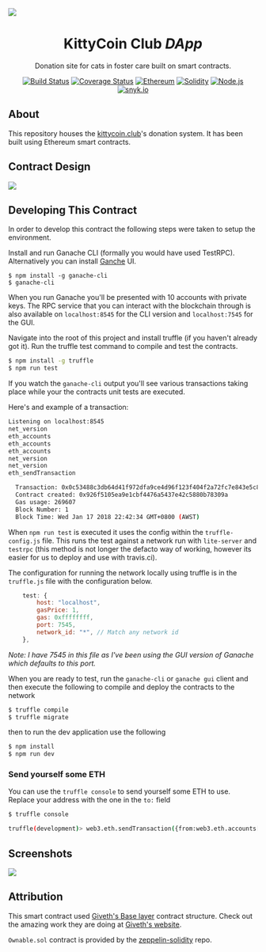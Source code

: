 <img src="https://raw.github.com/fluffycatware/kittycoin-club/master/img/project-banner.png" data-canonical-src="https://raw.github.com/fluffycatware/kittycoin-club/master/img/project-banner.png" align="center"/>

<div align = "center">
    <h1>KittyCoin Club <em>DApp</em></h1>
    <p>Donation site for cats in foster care built on smart contracts.</p>
    <a href="https://travis-ci.org/fluffycatware/kittycoin-club" target="_blank"><img src="https://travis-ci.org/fluffycatware/kittycoin-club.svg?branch=master" alt="Build Status"></a>
    <a href='https://coveralls.io/github/fluffycatware/kittycoin-club'><img src='https://coveralls.io/repos/github/fluffycatware/kittycoin-club/badge.svg' alt='Coverage Status' /></a>
    <a href="https://www.ethereum.org/" target="_blank"><img src="https://img.shields.io/badge/Ethereum-ETH-blue.svg" alt="Ethereum"></a>
    <a href="https://solidity.readthedocs.io" target="_blank"><img src="https://img.shields.io/badge/Solidity-%5E0.4.18-blue.svg" alt="Solidity"></a>
    <a href="https://nodejs.org/" target="_blank"><img src="https://img.shields.io/badge/Node.js-%5E9.2.0-blue.svg" alt="Node.js"></a>
    <a href="https://snyk.io/test/github/fluffycatware/kittycoin-club.git" target="_blank"><img src="https://snyk.io/test/github/fluffycatware/kittycoin-club.git/badge.svg" alt="snyk.io"></a>
</div>

## About

This repository houses the [kittycoin.club](https://kittycoin.club)'s donation system. It has been built using Ethereum smart contracts.

## Contract Design

<img src="https://raw.github.com/fluffycatware/kittycoin-club/master/img/KittyCoinClub-design.png" data-canonical-src="https://raw.github.com/fluffycatware/kittycoin-club/master/img/KittyCoinClub-design.png" align="center"/>

## Developing This Contract

In order to develop this contract the following steps were taken to setup the environment.

Install and run Ganache CLI (formally you would have used TestRPC). Alternatively you can install [Ganche](http://truffleframework.com/ganache/) UI.

```
$ npm install -g ganache-cli
$ ganache-cli
```

When you run Ganache you'll be presented with 10 accounts with private keys. The RPC service that you can interact with the blockchain through is also available on `localhost:8545` for the CLI version and `localhost:7545` for the GUI.

Navigate into the root of this project and install truffle (if you haven't already got it). Run the truffle test command to compile and test the contracts.

```bash
$ npm install -g truffle
$ npm run test
```

If you watch the `ganache-cli` output you'll see various transactions taking place while your the contracts unit tests are executed.

Here's and example of a transaction:

```bash
Listening on localhost:8545
net_version
eth_accounts
eth_accounts
eth_accounts
net_version
net_version
eth_sendTransaction

  Transaction: 0x0c53488c3db64d41f972dfa9ce4d96f123f404f2a72fc7e843e5c8265b34c8ee
  Contract created: 0x926f5105ea9e1cbf4476a5437e42c5880b78309a
  Gas usage: 269607
  Block Number: 1
  Block Time: Wed Jan 17 2018 22:42:34 GMT+0800 (AWST)
```

When `npm run test` is executed it uses the config within the `truffle-config.js` file. This runs the test against a network run with `lite-server` and `testrpc` (this method is not longer the defacto way of working, however its easier for us to deploy and use with travis.ci).

The configuration for running the network locally using truffle is in the `truffle.js` file with the configuration below.

```javascript
    test: {
        host: "localhost",
        gasPrice: 1,
        gas: 0xffffffff,
        port: 7545,
        network_id: "*", // Match any network id
    },
```

*Note: I have 7545 in this file as I've been using the GUI version of Ganache which defaults to this port.*

When you are ready to test, run the `ganache-cli` or `ganache gui` client and then execute the following to compile and deploy the contracts to the network

```bash
$ truffle compile
$ truffle migrate
```

then to run the dev application use the following

```bash
$ npm install
$ npm run dev
```

### Send yourself some ETH

You can use the `truffle console` to send yourself some ETH to use. Replace your address with the one in the `to:` field

```bash
$ truffle console

truffle(development)> web3.eth.sendTransaction({from:web3.eth.accounts[0], to:'0xb39274C9887d314Ba65dA9929f3d0E94893570A7', value: web3.toWei(20, "ether")})
```

## Screenshots

<img src="https://raw.github.com/fluffycatware/kittycoin-club/master/img/project-dashboard.png" data-canonical-src="https://raw.github.com/fluffycatware/kittycoin-club/master/img/project-dashboard.png" align="center"/>

## Attribution

This smart contract used [Giveth's Base layer](https://github.com/Giveth/common-contract-deps) contract structure. Check out the amazing work they are doing at [Giveth's website](https://github.com/Giveth/website).

`Ownable.sol` contract is provided by the [zeppelin-solidity](https://github.com/OpenZeppelin/zeppelin-solidity) repo.

